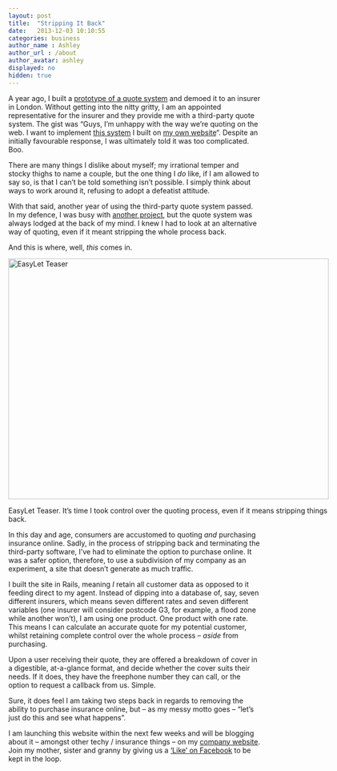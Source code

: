 ```yaml
---
layout: post
title:  "Stripping It Back"
date:   2013-12-03 10:10:55
categories: business
author_name : Ashley
author_url : /about
author_avatar: ashley
displayed: no
hidden: true
---
```

<p>A year ago, I built a <a href="http://landlord-insurance.herokuapp.com/" title="Quote System Prototype">prototype of a quote system</a> and demoed it to an insurer in London. Without getting into the nitty gritty, I am an appointed representative for the insurer and they provide me with a third-party quote system. The gist was &#8220;Guys, I&#8217;m unhappy with the way we&#8217;re quoting on the web. I want to implement <a href="http://landlord-insurance.herokuapp.com/" title="Quote System Protoype">this system</a> I built on <a href="http://brokersdirect.co.uk" title="Brokers Direct">my own website</a>&#8220;. Despite an initially favourable response, I was ultimately told it was too complicated. Boo.</p>
<!--more-->
<p>There are many things I dislike about myself; my irrational temper and stocky thighs to name a couple, but the one thing I <em>do</em> like, if I am allowed to say so, is that I can&#8217;t be told something isn&#8217;t possible. I simply think about ways to work around it, refusing to adopt a defeatist attitude.</p>
<p>With that said, another year of using the third-party quote system passed. In my defence, I was busy with <a href="http://lodgerapp.co.uk" title="Lodger">another project</a>, but the quote system was always lodged at the back of my mind. I knew I had to look at an alternative way of quoting, even if it meant stripping the whole process back.</p>
<p>And this is where, well, <em>this</em> comes in.</p>
<div id="attachment_277" style="width: 650px" class="wp-caption aligncenter"><a href="http://iamashley.co.uk/blog/wp-content/uploads/2013/12/easylet.app-640x480.png" rel="fancybox[276]"><img src="http://iamashley.co.uk/blog/wp-content/uploads/2013/12/easylet.app-640x480.png" alt="EasyLet Teaser" width="640" height="480" class="size-full wp-image-277" /></a><p class="wp-caption-text">EasyLet Teaser. It&#8217;s time I took control over the quoting process, even if it means stripping things back.</p></div>
<p>In this day and age, consumers are accustomed to quoting <em>and</em> purchasing insurance online. Sadly, in the process of stripping back and terminating the third-party software, I&#8217;ve had to eliminate the option to purchase online. It was a safer option, therefore, to use a subdivision of my company as an experiment, a site that doesn&#8217;t generate as much traffic.</p>
<p>I built the site in Rails, meaning <em>I</em> retain all customer data as opposed to it feeding direct to my agent. Instead of dipping into a database of, say, seven different insurers, which means seven different rates and seven different variables (one insurer will consider postcode G3, for example, a flood zone while another won&#8217;t), I am using one product. One product with one rate. This means I can calculate an accurate quote for my potential customer, whilst retaining complete control over the whole process – <em>aside</em> from purchasing.</p>
<p>Upon a user receiving their quote, they are offered a breakdown of cover in a digestible, at-a-glance format, and decide whether the cover suits their needs. If it does, they have the freephone number they can call, or the option to request a callback from us. Simple.</p>
<p>Sure, it does feel I am taking two steps back in regards to removing the ability to purchase insurance online, but – as my messy motto goes – &#8220;let&#8217;s just do this and see what happens&#8221;.</p>
<p>I am launching this website within the next few weeks and will be blogging about it – amongst other techy /  insurance things – on my <a href="http://brokersdirect.co.uk/blog" title="Brokers Direct Blog">company website</a>. Join my mother, sister and granny by giving us a <a href="https://www.facebook.com/pages/Brokers-Direct/292253017545284?ref=hl" title="Brokers Direct on Facebook">&#8216;Like&#8217; on Facebook</a> to be kept in the loop.</p>